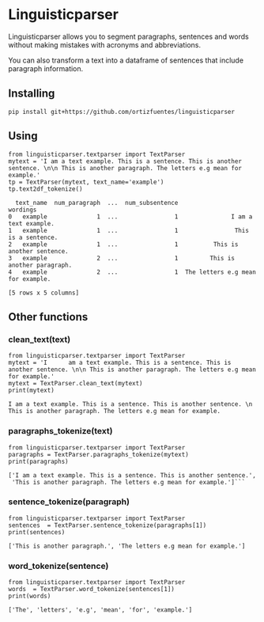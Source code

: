 # Linguisticparser

Linguisticparser allows you to segment paragraphs, sentences and words without making mistakes with acronyms and abbreviations.

You can also transform a text into a dataframe of sentences that include paragraph information.


## Installing

```
pip install git+https://github.com/ortizfuentes/linguisticparser
```

## Using

```
from linguisticparser.textparser import TextParser
mytext = 'I am a text example. This is a sentence. This is another sentence. \n\n This is another paragraph. The letters e.g mean for example.'
tp = TextParser(mytext, text_name='example')
tp.text2df_tokenize()
```

```
  text_name  num_paragraph  ...  num_subsentence                           wordings
0   example              1  ...                1               I am a text example.
1   example              1  ...                1                This is a sentence.
2   example              1  ...                1          This is another sentence.
3   example              2  ...                1         This is another paragraph.
4   example              2  ...                1  The letters e.g mean for example.

[5 rows x 5 columns]
```
## Other functions

### clean_text(text)

```
from linguisticparser.textparser import TextParser
mytext = 'I      am a text example. This is a sentence. This is another sentence. \n\n This is another paragraph. The letters e.g mean for example.'
mytext = TextParser.clean_text(mytext)
print(mytext)
```

```
I am a text example. This is a sentence. This is another sentence. \n This is another paragraph. The letters e.g mean for example.
```

### paragraphs_tokenize(text)

```
from linguisticparser.textparser import TextParser
paragraphs = TextParser.paragraphs_tokenize(mytext)
print(paragraphs)
```

```
['I am a text example. This is a sentence. This is another sentence.',
 'This is another paragraph. The letters e.g mean for example.']```
```

### sentence_tokenize(paragraph)

```
from linguisticparser.textparser import TextParser
sentences  = TextParser.sentence_tokenize(paragraphs[1])
print(sentences)
```

```
['This is another paragraph.', 'The letters e.g mean for example.']
```

### word_tokenize(sentence)

```
from linguisticparser.textparser import TextParser
words  = TextParser.word_tokenize(sentences[1])
print(words)
```

```
['The', 'letters', 'e.g', 'mean', 'for', 'example.']
```

